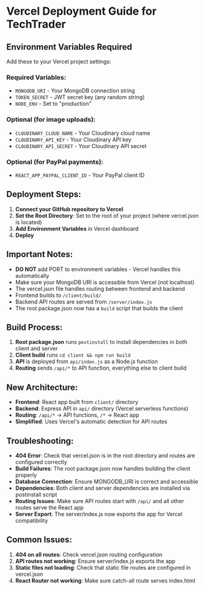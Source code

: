 # Vercel Deployment Guide for TechTrader

## Environment Variables Required

Add these to your Vercel project settings:

### Required Variables:
- `MONGODB_URI` - Your MongoDB connection string
- `TOKEN_SECRET` - JWT secret key (any random string)
- `NODE_ENV` - Set to "production"

### Optional (for image uploads):
- `CLOUDINARY_CLOUD_NAME` - Your Cloudinary cloud name
- `CLOUDINARY_API_KEY` - Your Cloudinary API key  
- `CLOUDINARY_API_SECRET` - Your Cloudinary API secret

### Optional (for PayPal payments):
- `REACT_APP_PAYPAL_CLIENT_ID` - Your PayPal client ID

## Deployment Steps:

1. **Connect your GitHub repository to Vercel**
2. **Set the Root Directory**: Set to the root of your project (where vercel.json is located)
3. **Add Environment Variables** in Vercel dashboard
4. **Deploy**

## Important Notes:

- **DO NOT** add PORT to environment variables - Vercel handles this automatically
- Make sure your MongoDB URI is accessible from Vercel (not localhost)
- The vercel.json file handles routing between frontend and backend
- Frontend builds to `/client/build/`
- Backend API routes are served from `/server/index.js`
- The root package.json now has a `build` script that builds the client

## Build Process:

1. **Root package.json** runs `postinstall` to install dependencies in both client and server
2. **Client build** runs `cd client && npm run build` 
3. **API** is deployed from `api/index.js` as a Node.js function
4. **Routing** sends `/api/*` to API function, everything else to client build

## New Architecture:

- **Frontend**: React app built from `client/` directory
- **Backend**: Express API in `api/` directory (Vercel serverless functions)
- **Routing**: `/api/*` → API functions, `/*` → React app
- **Simplified**: Uses Vercel's automatic detection for API routes

## Troubleshooting:

- **404 Error**: Check that vercel.json is in the root directory and routes are configured correctly
- **Build Failures**: The root package.json now handles building the client properly
- **Database Connection**: Ensure MONGODB_URI is correct and accessible
- **Dependencies**: Both client and server dependencies are installed via postinstall script
- **Routing Issues**: Make sure API routes start with `/api/` and all other routes serve the React app
- **Server Export**: The server/index.js now exports the app for Vercel compatibility

## Common Issues:

1. **404 on all routes**: Check vercel.json routing configuration
2. **API routes not working**: Ensure server/index.js exports the app
3. **Static files not loading**: Check that static file routes are configured in vercel.json
4. **React Router not working**: Make sure catch-all route serves index.html
